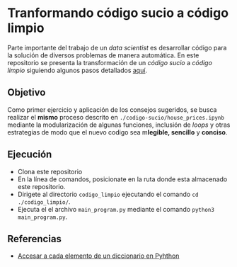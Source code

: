 # Tranformando código sucio a código limpio
Parte importante del trabajo de un *data scientist* es desarrollar código para la solución de diversos problemas de manera automática.
En este repositorio se presenta la transformación de un *código sucio* a *código limpio* siguiendo algunos pasos detallados [aquí](https://radiant-biscotti-3f9910.netlify.app/04-codigo_limpio.html#escribir-documentaci%C3%B3n).

## Objetivo
Como primer ejercicio y aplicación de los consejos sugeridos, se busca realizar el **mismo** proceso descrito en `./codigo-sucio/house_prices.ipynb` mediante la modularización de algunas funciones, inclusión de *loops* y otras estrategias de modo que el nuevo codigo sea m**legible, sencillo** y **conciso**.

## Ejecución
- Clona este repositorio
- En la línea de comandos, posicionate en la ruta donde esta almacenado este repositorio.
- Dirigete al directorio `codigo_limpio` ejecutando el comando `cd ./codigo_limpio/`.
- Ejecuta el el archivo `main_program.py` mediante el comando `python3 main_program.py`.

## Referencias
* [Accesar a cada elemento de un diccionario en Pyhthon](https://stackoverflow.com/questions/12353288/getting-values-from-json-using-python)


